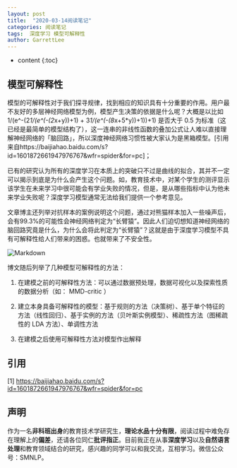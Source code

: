 ```yaml
---
layout: post
title:  "2020-03-14阅读笔记"
categories: 阅读笔记
tags:  深度学习 模型可解释性
author: GarrettLee
---
```


* content
{:toc}


## 模型可解释性

模型的可解释性对于我们探寻规律，找到相应的知识具有十分重要的作用。用户最不友好的多层神经网络模型为例，模型产生决策的依据是什么呢？大概是以比如 1/(e^-(2*1/(e^(-(2*x+y))+1) + 3*1/(e^(-(8*x+5*y))+1))+1) 是否大于 0.5 为标准（这已经是最简单的模型结构了），这一连串的非线性函数的叠加公式让人难以直接理解神经网络的「脑回路」，所以深度神经网络习惯性被大家认为是黑箱模型。[引用来自https://baijiahao.baidu.com/s?id=1601872661947976767&wfr=spider&for=pc]；

已有的研究认为所有的深度学习在本质上的突破只不过是曲线的拟合，其并不一定可以揭示到底是为什么会产生这个问题。如，教育技术中，对某个学生的测评显示该学生在未来学习中很可能会有学业失败的情况，但是，是从哪些指标中认为他未来学业失败呢？深度学习模型通常无法给我们提供一个参考意见。

文章博主还列举对抗样本的案例说明这个问题，通过对熊猫样本加入一些噪声后，会有99.3%的可能性会神经网络判定为“长臂猿”。因此人们迫切想知道神经网络的脑回路究竟是什么，为什么会将此判定为“长臂猿”？这就是由于深度学习模型不具有可解释性给人们带来的困惑。也就带来了不安全性。

![Markdown](http://i1.fuimg.com/712071/6a70a3ad51bbdc8c.png)

博文随后列举了几种模型可解释性的方法：

1. 在建模之前的可解释性方法：可以通过数据预处理，数据可视化以及探索性质的数据分析（如： MMD-critic ）

2. 建立本身具备可解释性的模型：基于规则的方法（决策树）、基于单个特征的方法（线性回归）、基于实例的方法（贝叶斯实例模型）、稀疏性方法（图稀疏性的 LDA 方法）、单调性方法

3. 在建模之后使用可解释性方法对模型作出解释


## 引用

[1] https://baijiahao.baidu.com/s?id=1601872661947976767&wfr=spider&for=pc

## 声明

作为一名**非科班出身**的教育技术学研究生，**理论水品十分有限**，阅读过程中难免存在理解上的**偏差**，还请各位同仁**批评指正**。目前我正在从事**深度学习**以及**自然语言处理**和教育领域结合的研究，感兴趣的同学可以和我交流，互相学习。微信公众号：SMNLP。